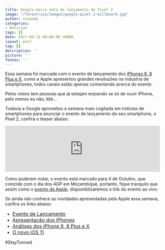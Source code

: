 ```yaml
---
title: Google marca data de lançamento do Pixel 2
image: "/forestryio/images/google-pixel-2-billboard.jpg"
author: zinenda
categories:
- Noticias
tags: []
date: 2017-09-14 00:00:00 +0000
layout: post
tag: []
description: ''
picture: ''
fontes: ''
---
```



Essa semana foi marcada com o evento de lançamento dos [iPhones 8, 8 Plus e X](http://maning.tech/noticias/2017/09/12/apple-apresenta-ao-mundo-os-novos-iphones-8-8-plus-e-a-grande-novidade-iphone-x/), como a Apple apresentou grandes revoluções na industria de smartphones, todos canais estão apenas comentando acerca do evento.

Pelos vistos tem pessoas que já estejam enjoando se só de ouvir iPhone, pelo menos eu não, kkk...

Todavia a Google aproveitou a semana mais cogitada em noticias de smartphones para anunciar o evento de lançamento do seu smartphone, o Pixel 2, confira o teaser abaixo:

<iframe width="100%" height="auto" src="https://www.youtube.com/embed/etmUU1bs41s" frameborder="0" allowfullscreen="" async="" preload=""></iframe>

Como puderam notar, o evento está marcado para 4 de Outubro, que coincide com o dia dos AGP em Moçambique, portanto, fique tranquilo que assim como o [evento da Apple](http://maning.tech/noticias/2017/09/12/assista-ao-evento-da-apple-lancamnto-dos-novos-iphones/), disponibilizaremos o link do evento ao vivo.

Se ainda não conhece as novidades apresentadas pela Apple essa semana, confira os links abaixo:

* <a href="http://maning.tech/noticias/2017/09/12/assista-ao-evento-da-apple-lancamnto-dos-novos-iphones/" style="font-size: 1rem; background-color: rgb(255, 255, 255);">Evento de Lançamento</a>
* <a href="http://maning.tech/noticias/2017/09/12/apple-apresenta-ao-mundo-os-novos-iphones-8-8-plus-e-a-grande-novidade-iphone-x/" style="font-size: 1rem; background-color: rgb(255, 255, 255);">Apresentação dos iPhones</a>
* <a href="http://maning.tech/2017/09/13/saiba-tudo-sobre-os-novos-iphone-8-iphone-8-plus-e-iphone-x/" style="font-size: 1rem; background-color: rgb(255, 255, 255);">Análises dos iPhone 8, 8 Plus e X</a>
* <a href="http://maning.tech/noticias/2017/09/13/ios-11-o-sistema-da-apple-chega-ao-iphone-ipad-e-ipod-touch-na-proxima-semana/" style="font-size: 1rem; background-color: rgb(255, 255, 255);">O novo iOS 11</a>

#StayTunned